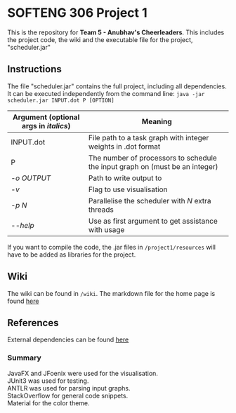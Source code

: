 # SOFTENG 306 Project 1

This is the repository for **Team 5 - Anubhav's Cheerleaders**. This includes the project code, the wiki and the executable file for the project, "scheduler.jar"

## Instructions

The file "scheduler.jar" contains the full project, including all dependencies. It can be executed independently from the command line:
`java -jar scheduler.jar INPUT.dot P [OPTION]`

| Argument (optional args in _italics_) | Meaning                                                                      |
| ------------------------------------- | ---------------------------------------------------------------------------- |
| INPUT.dot                             | File path to a task graph with integer weights in .dot format                |
| P                                     | The number of processors to schedule the input graph on (must be an integer) |
| _-o OUTPUT_                           | Path to write output to                                                      |
| _-v_                                  | Flag to use visualisation                                                    |
| _-p N_                                | Parallelise the scheduler with _N_ extra threads                             |
| _--help_                              | Use as first argument to get assistance with usage                           |

If you want to compile the code, the .jar files in `/project1/resources` will have to be added as libraries for the project.

## Wiki

The wiki can be found in `/wiki`. The markdown file for the home page is found [here](wiki/README.md)

## References

External dependencies can be found [here](wiki/References.md)

### Summary

JavaFX and JFoenix were used for the visualisation.  
JUnit3 was used for testing.  
ANTLR was used for parsing input graphs.  
StackOverflow for general code snippets.  
Material for the color theme.
